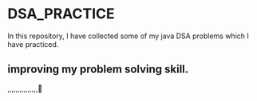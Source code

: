 # DSA_PRACTICE

In this repository, I have collected some of my java DSA problems which I have practiced.


## improving my problem solving skill.
,,,,,,,,,,,,,,,🙂
